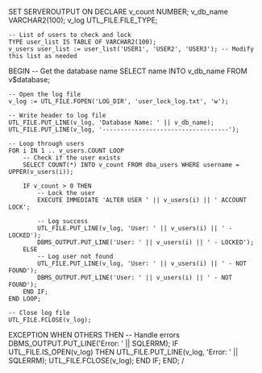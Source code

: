 SET SERVEROUTPUT ON
DECLARE
    v_count   NUMBER;
    v_db_name VARCHAR2(100);
    v_log     UTL_FILE.FILE_TYPE;
    
    -- List of users to check and lock
    TYPE user_list IS TABLE OF VARCHAR2(100);
    v_users user_list := user_list('USER1', 'USER2', 'USER3'); -- Modify this list as needed

BEGIN
    -- Get the database name
    SELECT name INTO v_db_name FROM v$database;

    -- Open the log file
    v_log := UTL_FILE.FOPEN('LOG_DIR', 'user_lock_log.txt', 'w');

    -- Write header to log file
    UTL_FILE.PUT_LINE(v_log, 'Database Name: ' || v_db_name);
    UTL_FILE.PUT_LINE(v_log, '-----------------------------------');

    -- Loop through users
    FOR i IN 1 .. v_users.COUNT LOOP
        -- Check if the user exists
        SELECT COUNT(*) INTO v_count FROM dba_users WHERE username = UPPER(v_users(i));

        IF v_count > 0 THEN
            -- Lock the user
            EXECUTE IMMEDIATE 'ALTER USER ' || v_users(i) || ' ACCOUNT LOCK';

            -- Log success
            UTL_FILE.PUT_LINE(v_log, 'User: ' || v_users(i) || ' - LOCKED');
            DBMS_OUTPUT.PUT_LINE('User: ' || v_users(i) || ' - LOCKED');
        ELSE
            -- Log user not found
            UTL_FILE.PUT_LINE(v_log, 'User: ' || v_users(i) || ' - NOT FOUND');
            DBMS_OUTPUT.PUT_LINE('User: ' || v_users(i) || ' - NOT FOUND');
        END IF;
    END LOOP;

    -- Close log file
    UTL_FILE.FCLOSE(v_log);

EXCEPTION
    WHEN OTHERS THEN
        -- Handle errors
        DBMS_OUTPUT.PUT_LINE('Error: ' || SQLERRM);
        IF UTL_FILE.IS_OPEN(v_log) THEN
            UTL_FILE.PUT_LINE(v_log, 'Error: ' || SQLERRM);
            UTL_FILE.FCLOSE(v_log);
        END IF;
END;
/
